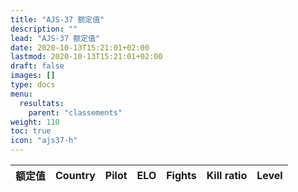 ```yaml
---
title: "AJS-37 额定值"
description: ""
lead: "AJS-37 额定值"
date: 2020-10-13T15:21:01+02:00
lastmod: 2020-10-13T15:21:01+02:00
draft: false
images: []
type: docs
menu:
  resultats:
    parent: "classements"
weight: 110
toc: true
icon: "ajs37-h"
---
```


<!-- Flag icons -->
<link href="https://cdnjs.cloudflare.com/ajax/libs/flag-icon-css/6.6.6/css/flag-icons.min.css" rel="stylesheet">

<div class="table-responsive">
<table
  id="table"
  data-toggle="table"
  data-search="true"
  data-data-type="text"
  data-pagination="true"
  data-page-size="25"
  data-response-handler="responseHandler"
  data-url="/data/en/elodf_1v1_classement_AJS37_elo.json">
  <thead>
    <tr>
      <th data-field="Classement" data-sortable="true">额定值</th>
      <th data-field="Country" data-sortable="true">Country</th>
      <th data-field="Player">Pilot</th>
      <th data-field="ELO" data-sortable="true">ELO</th>
      <th data-field="Combats" data-sortable="true">Fights</th>
      <th data-field="Kill ratio" data-sortable="true">Kill ratio</th>
      <th data-field="LVL" data-sortable="true">Level</th>
    </tr>
  </thead>
</table>
</div>

<script>
  function responseHandler(res) {
    return JSON.parse(res)
  }
</script>
<link rel="stylesheet" href="https://unpkg.com/bootstrap-table@1.20.1/dist/bootstrap-table.min.css">
<script src="https://cdn.jsdelivr.net/npm/jquery/dist/jquery.min.js"></script>
<script src="https://unpkg.com/bootstrap-table@1.20.1/dist/bootstrap-table.min.js"></script>
